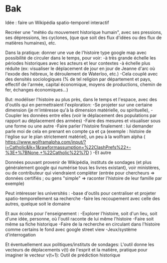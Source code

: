# Bak

Idée : faire un Wikipédia spatio-temporel interactif

Recréer une "météo du mouvement historique humain", avec ses pressions, ses dépressions, les cyclones, (que que soit des flux d'idées ou des flux de matières humaines), etc.

Dans la pratique: donner une vue de l'histoire type google map avec possibilité de circuler dans le temps, pour voir:
-à très grande échelle les périodes historiques avec les acteurs et leur contextes
-à échelle plus réduite (ex: visualiser le déplacement de jour en jour de Jeanne d'arc où l'exode des hébreux, le déroulement de Waterloo, etc.)
-Cela couplé avec des densités sociologiques (% de tel religion par département et pays, effectif de l'armée, capital économique, moyens de productions, chemin de fer, échanges économiques...)

But: modéliser l'histoire au plus près, dans le temps et l'espace, avec des d'outils qui en permettraient l'exploration:
-Se projeter sur une certaine dimension (je m'intéresse qu'à la dimension matérielle, ou spirituelle), 
-Coupler les données entre elles (voir le déplacement des populations par rapport au déplacement des armées)
-Faire des mesures et visualiser sous une forme ou une autre
-Faire parler l'histoire finalement : lui demander parle moi de cela en prenant en compte ça et ça (exemple : histoire de l'église sur le plan strictement matériel), un peu à la wolfram alpha ( https://www.wolframalpha.com/input/?i=Catholic&lk=1&rawformassumption=%22ClashPrefs%22+-%3E+%7BNone,+%22Catholic%22%7D )
-Et autre

Données pouvant provenir de Wikipédia, instituts de sondages (et plus généralement google qui numérise tous les livres existant), voir ministères, ou de contributeur qui viendraient compléter (entrée pour chercheurs => données certifiés ; ou gens "simple" => raconter l'histoire de leur famille par exemple)

Peut intéresser les universités : 
-base d'outils pour centraliser et projeter spatio-temporellement sa recherche
-faire les recoupement avec celle des autres, quelque soit le domaine

Et aux écoles pour l'enseignement :
-Explorer l'histoire, soit d'un lieu, soit d'une idée, personne, où l'outil raconte de lui même l'histoire
-Faire soit même sa fiche historique
-Faire de la recherche en circulant dans l'histoire comme certains le fond avec google street view
-Jeux/système d'interrogation

Et éventuellement aux politiques/instituts de sondages:
L'outil donne les vecteurs de déplacements v(t) de l'esprit et la matière, pratique pour imaginer le vecteur v(t+1): Outil de prédiction historique
